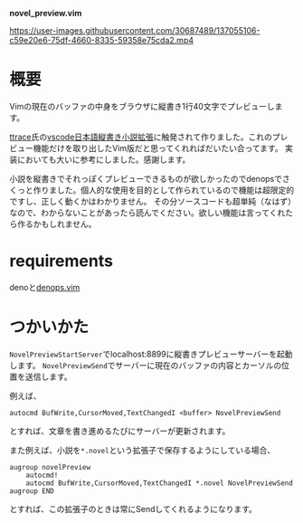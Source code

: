 **novel_preview.vim**

https://user-images.githubusercontent.com/30687489/137055106-c59e20e6-75df-4660-8335-59358e75cda2.mp4

# 概要

Vimの現在のバッファの中身をブラウザに縦書き1行40文字でプレビューします。

[ttrace](https://github.com/ttrace)氏の[vscode日本語縦書き小説拡張](https://github.com/ttrace/vscode-language-japanese-novel/tree/master/src)に触発されて作りました。これのプレビュー機能だけを取り出したVim版だと思ってくれればだいたい合ってます。
実装においても大いに参考にしました。感謝します。

小説を縦書きでそれっぽくプレビューできるものが欲しかったのでdenopsでさくっと作りました。個人的な使用を目的として作られているので機能は超限定的ですし、正しく動くかはわかりません。
その分ソースコードも超単純（なはず）なので、わからないことがあったら読んでください。欲しい機能は言ってくれたら作るかもしれません。

# requirements

denoと[denops.vim](https://github.com/vim-denops/denops.vim)

# つかいかた

`NovelPreviewStartServer`でlocalhost:8899に縦書きプレビューサーバーを起動します。
`NovelPreviewSend`でサーバーに現在のバッファの内容とカーソルの位置を送信します。

例えば、
```
autocmd BufWrite,CursorMoved,TextChangedI <buffer> NovelPreviewSend
```
とすれば、文章を書き進めるたびにサーバーが更新されます。

また例えば、小説を`*.novel`という拡張子で保存するようにしている場合、
```
augroup novelPreview
    autocmd!
    autocmd BufWrite,CursorMoved,TextChangedI *.novel NovelPreviewSend
augroup END
```
とすれば、この拡張子のときは常にSendしてくれるようになります。
